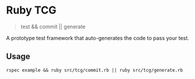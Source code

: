 # Ruby TCG

> test && commit || generate

A prototype test framework that auto-generates the code to pass your test.

## Usage

    rspec example && ruby src/tcg/commit.rb || ruby src/tcg/generate.rb
